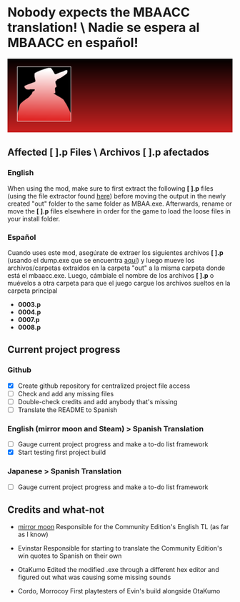 # Nobody expects the MBAACC translation! \ Nadie se espera al MBAACC en español!
![Nobody expects the spanish inquisition!](https://github.com/Lefisheauchocolat/nobody_expects_the_mbaacc/blob/main/Nobody%20expects%20the%20MBAACC.png)

## Affected [  ].p Files \ Archivos [ ].p afectados

### English
When using the mod, make sure to first extract the following **[  ].p** files (using the file extractor found [here](https://files.catbox.moe/ghmr93.zip)) before moving the output in the newly created "out" folder to the same folder as MBAA.exe. Afterwards, rename or move the **[  ].p** files elsewhere in order for the game to load the loose files in your install folder.

### Español
Cuando uses este mod, asegúrate de extraer los siguientes archivos **[  ].p**  (usando el dump.exe que se encuentra [aquí](https://files.catbox.moe/ghmr93.zip)) y luego mueve los archivos/carpetas extraídos en la carpeta "out" a la misma carpeta donde está el mbaacc.exe. Luego, cámbiale el nombre de los archivos **[  ].p** o muévelos a otra carpeta para que el juego cargue los archivos sueltos en la carpeta principal

- **0003.p**
- **0004.p** 
- **0007.p**
- **0008.p**

## Current project progress

### **Github** 

- [x] Create github repository for centralized project file access
- [ ] Check and add any missing files
- [ ] Double-check credits and add anybody that's missing
- [ ] Translate the README to Spanish

### **English (mirror moon and Steam) > Spanish Translation**

- [ ] Gauge current project progress and make a to-do list framework
- [x] Start testing first project build

### **Japanese > Spanish Translation**

- [ ] Gauge current project progress and make a to-do list framework

## Credits and what-not

- [mirror moon](http://mirrormoon.org/projects/idle/melty-blood-actress-again-current-code/)
Responsible for the Community Edition's English TL (as far as I know) 

- Evinstar
Responsible for starting to translate the Community Edition's win quotes to Spanish on their own

- OtaKumo
Edited the modified .exe through a different hex editor and figured out what was causing some missing sounds

- Cordo, Morrocoy
First playtesters of Evin's build alongside OtaKumo

